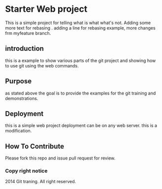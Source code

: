 # Starter Web project

This is a simple project for telling what is what what's not. Adding some more text for rebasing .
adding a line for rebasing example, more changes frm myfeature branch.

## introduction 

this is a example to show various parts of the git project and showing how to use git using the web commands.

## Purpose
as stated above the goal is to provide the examples for the git training and demonstrations.

## Deployment

this is a simple web project deployment can be on any web server.
this is a modification.

## How To Contribute
Please fork this repo and issue pull request for review.

### Copy right notice
2014 Git traning. All right reserved.